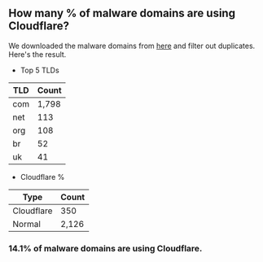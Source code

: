 ## How many % of malware domains are using Cloudflare?


We downloaded the malware domains from [here](https://urlhaus.abuse.ch) and filter out duplicates.
Here's the result.


[//]: # (start replacement)


- Top 5 TLDs

| TLD | Count |
| --- | --- |
| com | 1,798 |
| net | 113 |
| org | 108 |
| br | 52 |
| uk | 41 |


- Cloudflare %

| Type | Count |
| --- | --- |
| Cloudflare | 350 |
| Normal | 2,126 |


### 14.1% of malware domains are using Cloudflare.